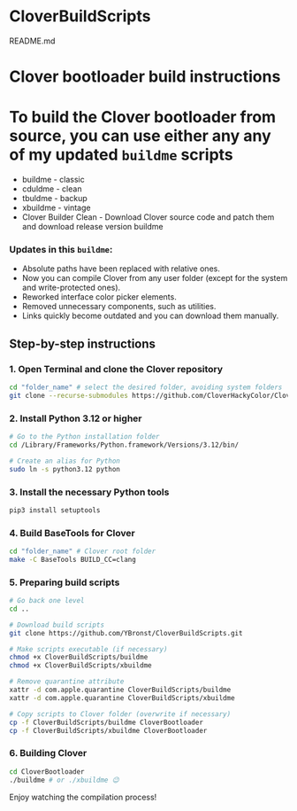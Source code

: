 # CloverBuildScripts
README.md
# Clover bootloader build instructions

# To build the Clover bootloader from source, you can use either any any of my **updated `buildme` scripts**
- buildme - classic
- cduldme - clean
- tbuldme - backup
- xbuildme - vintage
- Clover Builder Clean - Download Clover source code and patch them and download release version buildme 

### Updates in this `buildme`:

* Absolute paths have been replaced with relative ones.
* Now you can compile Clover from any user folder (except for the system and write-protected ones).
* Reworked interface color picker elements.
* Removed unnecessary components, such as utilities.
* Links quickly become outdated and you can download them manually.

## Step-by-step instructions

### 1. Open Terminal and clone the Clover repository

```bash
cd "folder_name" # select the desired folder, avoiding system folders
git clone --recurse-submodules https://github.com/CloverHackyColor/CloverBootloader.git
```

### 2. Install Python 3.12 or higher

```bash
# Go to the Python installation folder
cd /Library/Frameworks/Python.framework/Versions/3.12/bin/

# Create an alias for Python
sudo ln -s python3.12 python
```

### 3. Install the necessary Python tools

```bash
pip3 install setuptools
```

### 4. Build BaseTools for Clover

```bash
cd "folder_name" # Clover root folder
make -C BaseTools BUILD_CC=clang
```

### 5. Preparing build scripts

```bash
# Go back one level
cd ..

# Download build scripts
git clone https://github.com/YBronst/CloverBuildScripts.git

# Make scripts executable (if necessary)
chmod +x CloverBuildScripts/buildme
chmod +x CloverBuildScripts/xbuildme

# Remove quarantine attribute
xattr -d com.apple.quarantine CloverBuildScripts/buildme
xattr -d com.apple.quarantine CloverBuildScripts/xbuildme

# Copy scripts to Clover folder (overwrite if necessary)
cp -f CloverBuildScripts/buildme CloverBootloader
cp -f CloverBuildScripts/xbuildme CloverBootloader
```

### 6. Building Clover

```bash
cd CloverBootloader
./buildme # or ./xbuildme 😉
```

Enjoy watching the compilation process!

